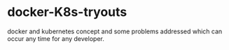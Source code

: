 # docker-K8s-tryouts
docker and kubernetes concept and some problems addressed which can occur any time for any developer.
